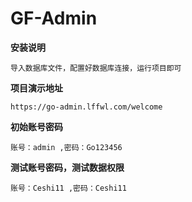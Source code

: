 # GF-Admin


**安装说明**
    
    导入数据库文件，配置好数据库连接，运行项目即可

**项目演示地址**

    https://go-admin.lffwl.com/welcome


**初始账号密码**

    账号：admin ,密码：Go123456  

**测试账号密码，测试数据权限**

    账号：Ceshi11 ,密码：Ceshi11  


